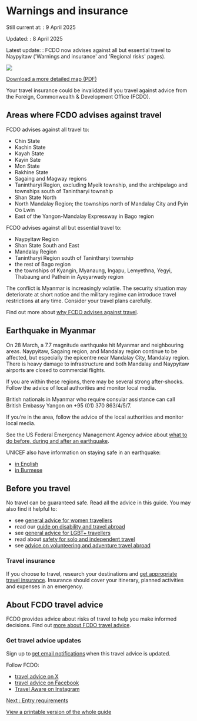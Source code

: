 # Warnings and insurance

Still current at:
:   9 April 2025

Updated:
:   8 April 2025

Latest update:
:   FCDO now advises against all but essential travel to Naypyitaw ('Warnings and insurance' and 'Regional risks' pages).

![](https://assets.publishing.service.gov.uk/media/67f50d1390615dd92bc90cf7/FCDO__TA__064_-_Myanmar_Ed9__WEB_.jpg)


[Download a more detailed map (PDF)](https://assets.publishing.service.gov.uk/media/67f50d13e3c60873d6c90cf4/FCDO__TA__064_-_Myanmar_Ed9.pdf)

Your travel insurance could be invalidated if you travel against advice from the Foreign, Commonwealth & Development Office (FCDO).

## Areas where FCDO advises against travel

FCDO advises against all travel to:

* Chin State
* Kachin State
* Kayah State
* Kayin Sate
* Mon State
* Rakhine State
* Sagaing and Magway regions
* Tanintharyi Region, excluding Myeik township, and the archipelago and townships south of Tanintharyi township
* Shan State North
* North Mandalay Region; the townships north of Mandalay City and Pyin Oo Lwin
* East of the Yangon-Mandalay Expressway in Bago region

FCDO advises against all but essential travel to:

* Naypyitaw Region
* Shan State South and East
* Mandalay Region
* Tanintharyi Region south of Tanintharyi township
* the rest of Bago region
* the townships of Kyangin, Myanaung, Ingapu, Lemyethna, Yegyi, Thabaung and Pathein in Ayeyarwady region

The conflict is Myanmar is increasingly volatile. The security situation may deteriorate at short notice and the military regime can introduce travel restrictions at any time. Consider your travel plans carefully.

Find out more about [why FCDO advises against travel](/foreign-travel-advice/myanmar/regional-risks).

## Earthquake in Myanmar

On 28 March, a 7.7 magnitude earthquake hit Myanmar and neighbouring areas. Naypyitaw, Sagaing region, and Mandalay region continue to be affected, but especially the epicentre near Mandalay City, Mandalay region. There is heavy damage to infrastructure and both Mandalay and Naypyitaw airports are closed to commercial flights.

If you are within these regions, there may be several strong after-shocks. Follow the advice of local authorities and monitor local media.

British nationals in Myanmar who require consular assistance can call British Embassy Yangon on +95 (01) 370 863/4/5/7.

If you’re in the area, follow the advice of the local authorities and monitor local media.

See the US Federal Emergency Management Agency advice about [what to do before, during and after an earthquake](http://www.ready.gov/earthquakes).

UNICEF also have information on staying safe in an earthquake:

* [in English](https://www.unicef.org/myanmar/earthquake-safety-information-en?fbclid=IwZXh0bgNhZW0CMTAAAR0kW12iLQyfEX5B9qvY6ZVyl6wftxOI1yB0c1DDeYGt5hhXQvUgtKi0XIE_aem_b7Q-S3efNb3x32nCjb1VQg)
* [in Burmese](https://www.unicef.org/myanmar/my/earthquake-safety-information-my)

## Before you travel

No travel can be guaranteed safe. Read all the advice in this guide. You may also find it helpful to:

* see [general advice for women travellers](https://www.gov.uk/guidance/advice-for-women-travelling-abroad)
* read our [guide on disability and travel abroad](https://www.gov.uk/government/publications/disabled-travellers)
* see [general advice for LGBT+ travellers](https://www.gov.uk/guidance/lesbian-gay-bisexual-and-transgender-foreign-travel-advice)
* read about [safety for solo and independent travel](https://www.gov.uk/guidance/solo-and-independent-travel)
* see [advice on volunteering and adventure travel abroad](https://www.gov.uk/guidance/safer-adventure-travel-and-volunteering-overseas)

### Travel insurance

If you choose to travel, research your destinations and [get appropriate travel insurance](https://www.gov.uk/guidance/foreign-travel-insurance). Insurance should cover your itinerary, planned activities and expenses in an emergency.

## About FCDO travel advice

FCDO provides advice about risks of travel to help you make informed decisions. Find out [more about FCDO travel advice](https://www.gov.uk/guidance/about-foreign-commonwealth-development-office-travel-advice).

### Get travel advice updates

Sign up to [get email notifications](https://www.gov.uk/foreign-travel-advice/myanmar/email-signup) when this travel advice is updated.

Follow FCDO:

* [travel advice on X](https://x.com/fcdotravelgovuk)
* [travel advice on Facebook](https://www.facebook.com/FCDOTravel/)
* [Travel Aware on Instagram](https://www.instagram.com/accounts/login/?next=https%3A%2F%2Fwww.instagram.com%2Ftravelaware%2F&is_from_rle)

[Next
:
Entry requirements](/foreign-travel-advice/myanmar/entry-requirements)

[View a printable version of the whole guide](/foreign-travel-advice/myanmar/print)
